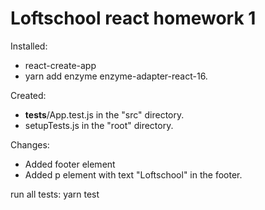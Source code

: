 # Loftschool react homework 1

Installed: 
- react-create-app
- yarn add enzyme enzyme-adapter-react-16.

Created: 
- __tests__/App.test.js in the "src" directory.
- setupTests.js in the "root" directory.

Changes:  
- Added footer element
- Added p element with text "Loftschool" in the footer.

run all tests: yarn test